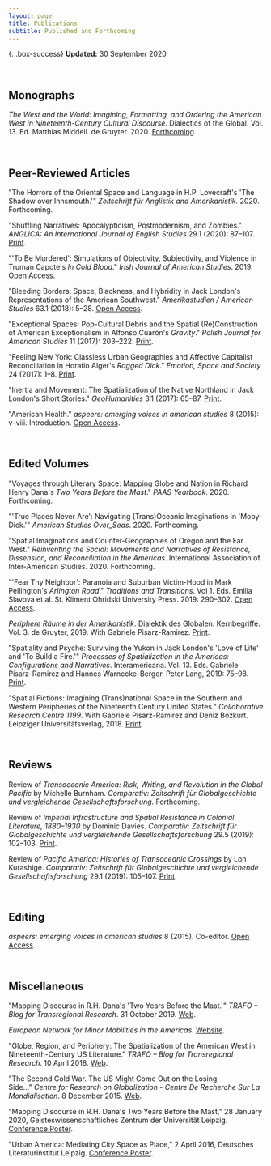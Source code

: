 ```yaml
---
layout: page
title: Publications
subtitle: Published and Forthcoming
---
```


{: .box-success}
**Updated:** 30 September 2020

<p>&nbsp;</p>

## Monographs
<p><em>The West and the World: Imagining, Formatting, and Ordering the American West in Nineteenth-Century Cultural Discourse</em>. Dialectics of the Global. Vol. 13. Ed. Matthias Middell. de Gruyter. 2020. <a href="https://www.degruyter.com/view/title/573797" target="_blank">Forthcoming</a>.</p>

<p>&nbsp;</p>

## Peer-Reviewed Articles
<p>"The Horrors of the Oriental Space and Language in H.P. Lovecraft's 'The Shadow over Innsmouth.'" <em>Zeitschrift für Anglistik and Amerikanistik.</em> 2020. Forthcoming.</p>
<p>"Shuffling Narratives: Apocalypticism, Postmodernism, and Zombies." <em>ANGLICA: An International Journal of English Studies</em> 29.1 (2020): 87–107. <a href="https://anglica-journal.com/resources/html/article/details?id=207706" target="_blank">Print</a>.</p>
<p>"'To Be Murdered': Simulations of Objectivity, Subjectivity, and Violence in Truman Capote's <em>In Cold Blood</em>." <em>Irish Journal of American Studies</em>. 2019. <a href="http://ijas.iaas.ie/issue-8-steffen-woll/" target="_blank">Open Access</a>.</p>
<p>"Bleeding Borders: Space, Blackness, and Hybridity in Jack London's Representations of the American Southwest." <em>Amerikastudien / American Studies </em>63.1 (2018): 5–28. <a href="https://amst.winter-verlag.de/article/AMST/2018/1/3" target="_blank">Open Access</a>.</p>
<p>"Exceptional Spaces: Pop-Cultural Debris and the Spatial (Re)Construction of American Exceptionalism in Alfonso Cuarón's <em>Gravity</em>." <em>Polish Journal for American Studies</em> 11 (2017): 203–222. <a href="http://www.paas.org.pl/pjas/pjas-archive/" target="_blank">Print</a>.</p>
<p>"Feeling New York: Classless Urban Geographies and Affective Capitalist Reconciliation in Horatio Alger's <em>Ragged Dick</em>." <em>Emotion, Space and Society</em> 24 (2017): 1–8. <a href="http://www.sciencedirect.com/science/article/pii/S1755458616301359" target="_blank">Print</a>.</p>
<p>"Inertia and Movement: The Spatialization of the Native Northland in Jack London's Short Stories." <em>GeoHumanities</em> 3.1 (2017): 65–87. <a href="http://tandfonline.com/doi/full/10.1080/2373566X.2017.1289821" target="_blank">Print</a>.</p>
<p>"American Health." <em>aspeers: emerging voices in american studies</em> 8 (2015): v–viii. Introduction. <a href="http://www.aspeers.com/2015/introduction" target="_blank">Open Access</a>.</p>

<p>&nbsp;</p>

## Edited Volumes
<p>"Voyages through Literary Space: Mapping Globe and Nation in Richard Henry Dana's <em>Two Years Before the Mast</em>." <em>PAAS Yearbook</em>. 2020. Forthcoming.</p>
<p>"'True Places Never Are': Navigating (Trans)Oceanic Imaginations in 'Moby-Dick.'" <em>American Studies Over_Seas</em>. 2020. Forthcoming.</p>
<p>"Spatial Imaginations and Counter-Geographies of Oregon and the Far West." <em>Reinventing the Social: Movements and Narratives of Resistance, Dissension, and Reconciliation in the Americas</em>. International Association of Inter-American Studies. 2020. Forthcoming.</p>
<p>"'Fear Thy Neighbor': Paranoia and Suburban Victim-Hood in Mark Pellington's <em>Arlington Road</em>." <em>Traditions and Transitions</em>. Vol 1. Eds. Emilia Slavova et al. St. Kliment Ohridski University Press. 2019: 290–302. <a href="https://eas.uni-sofia.bg/traditions-and-transitions/" target="_blank">Open Access</a>.</p>
<p><em>Periphere Räume in der Amerikanistik</em>. Dialektik des Globalen. Kernbegriffe. Vol. 3. de Gruyter, 2019. With Gabriele Pisarz-Ramirez. <a href="https://www.degruyter.com/view/product/518315" target="_blank">Print</a>.</p>
<p>"Spatiality and Psyche: Surviving the Yukon in Jack London's 'Love of Life' and 'To Build a Fire.'" <em>Processes of Spatialization in the Americas: Configurations and Narratives</em>. Interamericana. Vol. 13. Eds. Gabriele Pisarz-Ramirez and Hannes Warnecke-Berger. Peter Lang, 2019: 75–98. <a href="https://www.peterlang.com/view/title/65439" target="_blank">Print</a>.</p>
<p>"Spatial Fictions: Imagining (Trans)national Space in the Southern and Western Peripheries of the Nineteenth Century United States." <em>Collaborative Research Centre 1199</em>. With Gabriele Pisarz-Ramirez and Deniz Bozkurt. Leipziger Universitätsverlag, 2018. <a href="https://research.uni-leipzig.de/~sfb1199/publication/spatial-fictions-imagining-transnational-space-in-the-southern-and-western-peripheries-of-the-nineteenth-century-united-states/" target="_blank">Print</a>.</p>

<p>&nbsp;</p>

## Reviews
<p>Review of <em>Transoceanic America: Risk, Writing, and Revolution in the Global Pacific</em> by Michelle Burnham. <em>Comparativ: Zeitschrift für Globalgeschichte und vergleichende Gesellschaftsforschung</em>. Forthcoming.</p>
<p>Review of <em>Imperial Infrastructure and Spatial Resistance in Colonial Literature, 1880–1930</em> by Dominic Davies. <em>Comparativ: Zeitschrift für Globalgeschichte und vergleichende Gesellschaftsforschung</em> 29.5 (2019): 102–103. <a href="https://www.comparativ.net/v2/issue/view/158" target="_blank">Print</a>.</p>
<p>Review of <em>Pacific America: Histories of Transoceanic Crossings</em> by Lon Kurashige. <em>Comparativ: Zeitschrift für Globalgeschichte und vergleichende Gesellschaftsforschung</em> 29.1 (2019): 105–107. <a href="https://www.comparativ.net/v2/issue/view/154" target="_blank">Print</a>.</p>
<p>&nbsp;</p>

## Editing

<p><em>aspeers: emerging voices in american studies</em> 8 (2015). Co-editor. <a href="http://www.aspeers.com/2015" target="_blank">Open Access</a>.</p>

<p>&nbsp;</p>

## Miscellaneous
<p>"Mapping Discourse in R.H. Dana's 'Two Years Before the Mast.'" <em>TRAFO – Blog for Transregional Research</em>. 31 October 2019. <a href="https://trafo.hypotheses.org/19891" target="_blank">Web</a>.</p>
<p><em>European Network for Minor Mobilities in the Americas</em>. <a href="https://enmma.org" target="_blank">Website</a>.</p>
<p>"Globe, Region, and Periphery: The Spatialization of the American West in Nineteenth-Century US Literature." <em>TRAFO – Blog for Transregional Research</em>. 10 April 2018. <a href="https://trafo.hypotheses.org/9636" target="_blank">Web</a>.</p>
<p>"The Second Cold War. The US Might Come Out on the Losing Side..." <em>Centre for Research on Globalization - Centre De Recherche Sur La Mondialisation</em>. 8 December 2015. <a href="http://www.globalresearch.ca/the-second-cold-war-the-us-might-come-out-on-the-losing-side/5494412" target="_blank">Web</a>.</p>
<p>"Mapping Discourse in R.H. Dana's Two Years Before the Mast," 28 January 2020, Geisteswissenschaftliches Zentrum der Universität Leipzig. <a title="Discursive Mapping in Two Years Before the Mast" href="/img/Steffen-Wöll-Discursive-Map-Conference-Poster-2020.pdf">Conference Poster</a>.</p>
<p>"Urban America: Mediating City Space as Place," 2 April 2016, Deutsches Literaturinstitut Leipzig. <a title="ASL Conference Program 2016" href="/img/ASL-Conference-Poster-2016-Steffen-Wöll.pdf">Conference Poster</a>.</p>
